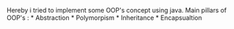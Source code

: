 Hereby i tried to implement some OOP's concept using java.
Main pillars of OOP's :
    * Abstraction
    * Polymorpism
    * Inheritance
    * Encapsualtion
